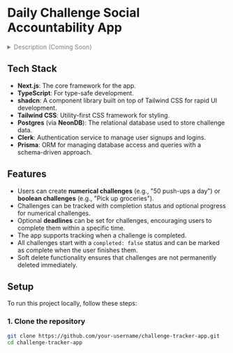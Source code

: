 # Daily Challenge Social Accountability App

<details>
  <summary style="color: grey;" >Description (Coming Soon)</summary>

This section will provide an in-depth description of the project, including key features, user flows, and other details. Stay tuned!

</details>

## Tech Stack

- **Next.js**: The core framework for the app.
- **TypeScript**: For type-safe development.
- **shadcn**: A component library built on top of Tailwind CSS for rapid UI development.
- **Tailwind CSS**: Utility-first CSS framework for styling.
- **Postgres** (via **NeonDB**): The relational database used to store challenge data.
- **Clerk**: Authentication service to manage user signups and logins.
- **Prisma**: ORM for managing database access and queries with a schema-driven approach.

## Features

- Users can create **numerical challenges** (e.g., "50 push-ups a day") or **boolean challenges** (e.g., "Pick up groceries").
- Challenges can be tracked with completion status and optional progress for numerical challenges.
- Optional **deadlines** can be set for challenges, encouraging users to complete them within a specific time.
- The app supports tracking when a challenge is completed.
- All challenges start with a `completed: false` status and can be marked as complete when the user finishes them.
- Soft delete functionality ensures that challenges are not permanently deleted immediately.

## Setup

To run this project locally, follow these steps:

### 1. Clone the repository

```bash
git clone https://github.com/your-username/challenge-tracker-app.git
cd challenge-tracker-app
```
